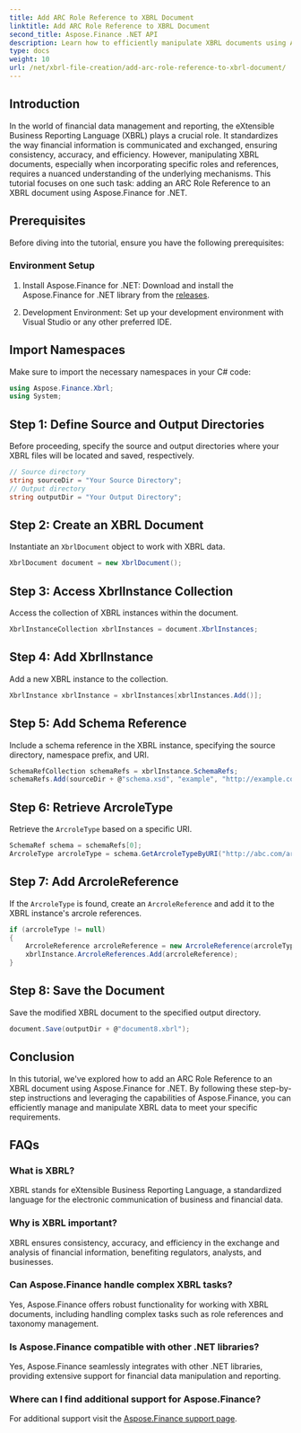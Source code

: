 ```yaml
---
title: Add ARC Role Reference to XBRL Document
linktitle: Add ARC Role Reference to XBRL Document
second_title: Aspose.Finance .NET API
description: Learn how to efficiently manipulate XBRL documents using Aspose.Finance for .NET. Add ARC Role References effortlessly with step-by-step guidance.
type: docs
weight: 10
url: /net/xbrl-file-creation/add-arc-role-reference-to-xbrl-document/
---
```

## Introduction
In the world of financial data management and reporting, the eXtensible Business Reporting Language (XBRL) plays a crucial role. It standardizes the way financial information is communicated and exchanged, ensuring consistency, accuracy, and efficiency. However, manipulating XBRL documents, especially when incorporating specific roles and references, requires a nuanced understanding of the underlying mechanisms. This tutorial focuses on one such task: adding an ARC Role Reference to an XBRL document using Aspose.Finance for .NET.
## Prerequisites
Before diving into the tutorial, ensure you have the following prerequisites:
### Environment Setup
1. Install Aspose.Finance for .NET: Download and install the Aspose.Finance for .NET library from the [releases](https://releases.aspose.com/finance/net/).
   
2. Development Environment: Set up your development environment with Visual Studio or any other preferred IDE.
## Import Namespaces
Make sure to import the necessary namespaces in your C# code:
```csharp
using Aspose.Finance.Xbrl;
using System;
```
## Step 1: Define Source and Output Directories
Before proceeding, specify the source and output directories where your XBRL files will be located and saved, respectively.
```csharp
// Source directory
string sourceDir = "Your Source Directory";
// Output directory
string outputDir = "Your Output Directory";
```
## Step 2: Create an XBRL Document
Instantiate an `XbrlDocument` object to work with XBRL data.
```csharp
XbrlDocument document = new XbrlDocument();
```
## Step 3: Access XbrlInstance Collection
Access the collection of XBRL instances within the document.
```csharp
XbrlInstanceCollection xbrlInstances = document.XbrlInstances;
```
## Step 4: Add XbrlInstance
Add a new XBRL instance to the collection.
```csharp
XbrlInstance xbrlInstance = xbrlInstances[xbrlInstances.Add()];
```
## Step 5: Add Schema Reference
Include a schema reference in the XBRL instance, specifying the source directory, namespace prefix, and URI.
```csharp
SchemaRefCollection schemaRefs = xbrlInstance.SchemaRefs;
schemaRefs.Add(sourceDir + @"schema.xsd", "example", "http://example.com/xbrl/taxonomy");
```
## Step 6: Retrieve ArcroleType
Retrieve the `ArcroleType` based on a specific URI.
```csharp
SchemaRef schema = schemaRefs[0];
ArcroleType arcroleType = schema.GetArcroleTypeByURI("http://abc.com/arcrole/footnote-test");
```
## Step 7: Add ArcroleReference
If the `ArcroleType` is found, create an `ArcroleReference` and add it to the XBRL instance's arcrole references.
```csharp
if (arcroleType != null)
{
    ArcroleReference arcroleReference = new ArcroleReference(arcroleType);
    xbrlInstance.ArcroleReferences.Add(arcroleReference);
}
```
## Step 8: Save the Document
Save the modified XBRL document to the specified output directory.
```csharp
document.Save(outputDir + @"document8.xbrl");
```
## Conclusion
In this tutorial, we've explored how to add an ARC Role Reference to an XBRL document using Aspose.Finance for .NET. By following these step-by-step instructions and leveraging the capabilities of Aspose.Finance, you can efficiently manage and manipulate XBRL data to meet your specific requirements.
## FAQs
### What is XBRL?
XBRL stands for eXtensible Business Reporting Language, a standardized language for the electronic communication of business and financial data.
### Why is XBRL important?
XBRL ensures consistency, accuracy, and efficiency in the exchange and analysis of financial information, benefiting regulators, analysts, and businesses.
### Can Aspose.Finance handle complex XBRL tasks?
Yes, Aspose.Finance offers robust functionality for working with XBRL documents, including handling complex tasks such as role references and taxonomy management.
### Is Aspose.Finance compatible with other .NET libraries?
Yes, Aspose.Finance seamlessly integrates with other .NET libraries, providing extensive support for financial data manipulation and reporting.
### Where can I find additional support for Aspose.Finance?
For additional support visit the [Aspose.Finance support page](https://forum.aspose.com/c/finance/43).
